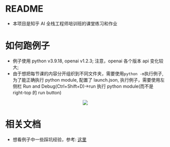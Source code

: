 # README

- 本项目是知乎 AI 全栈工程师培训班的课堂练习和作业

# 如何跑例子

- 例子使用 python v3.9.18, openai v1.2.3; 注意，openai 各个版本 api 变化较大;
- 由于想把每节课的内容分开组织到不同文件夹，需要使用`python -m`执行例子, 为了能正确执行 python module, 配置了 launch.json, 执行例子，需要使用左侧栏 Run and Debug(Ctrl+Shift+D)->run 执行 python module(而不是 right-top 的 run button)
<p align=center>
<image src="./images/run_sample.png">
</p>

# 相关文档

- 想看例子中一些踩坑经验，参考: [这里](https://f7dmbpckkt.feishu.cn/wiki/Y93Iw7ljfibZmlkRdoDcZ8oEnPb)
